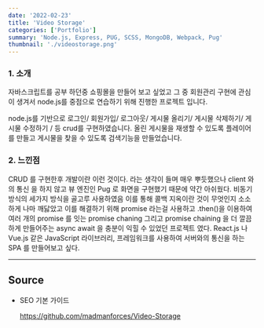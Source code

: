 ```yaml
---
date: '2022-02-23'
title: 'Video Storage'
categories: ['Portfolio']
summary: 'Node.js, Express, PUG, SCSS, MongoDB, Webpack, Pug'
thumbnail: './videostorage.png'
---
```


### 1. 소개

자바스크립트를 공부 하던중 쇼핑몰을 만들어 보고 싶었고 그 중 회원관리 구현에 관심이 생겨서 node.js를 중점으로 연습하기 위해 진행한 프로젝트 입니다.

node.js를 기반으로 로그인/ 회원가입/ 로그아웃/ 게시물 올리기/ 게시물 삭제하기/ 게시물 수정하기 / 등 crud를 구현하였습니다.
올린 게시물을 재생할 수 있도록 플레이어를 만들고 게시물을 찾을 수 있도록 검색기능을 만들었습니다.

### 2. 느낀점

CRUD 를 구현한후 개발이란 이런 것이다. 라는 생각이 들며 매우 뿌듯했으나 client 와의 통신
을 하지 않고 뷰 엔진인 Pug 로 화면을 구현했기 때문에 약간 아쉬웠다.
비동기 방식의 세가지 방식을 골고루 사용하였음 이를 통해 콜백 지옥이란 것이 무엇인지
소소하게 나마 깨닳았고 이를 해결하기 위해 promise 라는걸 사용하고 .then()을 이용하여 여러
개의 promise 를 잇는 promise chaning 그리고 promise chaining 을 더 깔끔하게 만들어주는
async await 을 충분이 익힐 수 있었던 프로젝트 였다.
React.js 나 Vue.js 같은 JavaScript 라이브러리, 프레임워크를 사용하여 서버와의 통신을 하는 SPA 를 만들어보고 싶다.

---

## Source

- SEO 기본 가이드

  [<https://github.com/madmanforces/Video-Storage>](https://github.com/madmanforces/Video-Storage)
